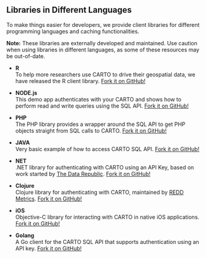 ## Libraries in Different Languages

To make things easier for developers, we provide client libraries for different programming languages and caching functionalities.

**Note:** These libraries are externally developed and maintained. Use caution when using libraries in different languages, as some of these resources may be out-of-date.

- **R**  
  To help more researchers use CARTO to drive their geospatial data, we have released the R client library. [Fork it on GitHub!](https://github.com/CartoDB/cartodb-r)

- **NODE.js**  
  This demo app authenticates with your CARTO and shows how to perform read and write queries using the SQL API. [Fork it on GitHub!](https://github.com/CartoDB/cartodb-nodejs)

- **PHP**  
  The PHP library provides a wrapper around the SQL API to get PHP objects straight from SQL calls to CARTO. [Fork it on GitHub!](https://github.com/Vizzuality/cartodbclient-php)

- **JAVA**  
  Very basic example of how to access CARTO SQL API. [Fork it on GitHub!](https://github.com/cartodb/cartodb-java-client)

- **NET**  
  .NET library for authenticating with CARTO using an API Key, based on work started by [The Data Republic](http://www.thedatarepublic.com/). [Fork it on GitHub!](https://github.com/thedatarepublic/CartoDBClientDotNET)

- **Clojure**  
  Clojure library for authenticating with CARTO, maintained by [REDD Metrics](http://www.reddmetrics.com/). [Fork it on GitHub!](https://github.com/reddmetrics/cartodb-clj)

- **iOS**  
  Objective-C library for interacting with CARTO in native iOS applications. [Fork it on GitHub!](https://github.com/jmnavarro/cartodb-objectivec-client)

- **Golang**  
  A Go client for the CARTO SQL API that supports authentication using an API key. [Fork it on GitHub!](https://github.com/agonzalezro/cartodb_go)
